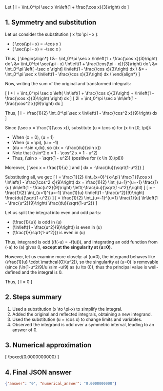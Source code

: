 Let
\[
I = \int_0^\pi \sec x \ln\left(1 + \frac{\cos x}{3}\right) dx
\]

## 1. Symmetry and substitution

Let us consider the substitution \( x \to \pi - x \):

- \( \cos(\pi - x) = -\cos x \)
- \( \sec(\pi - x) = -\sec x \)

Thus,
\[
\begin{align*}
I &= \int_0^\pi \sec x \ln\left(1 + \frac{\cos x}{3}\right) dx \\
  &= \int_0^\pi \sec(\pi - x) \ln\left(1 + \frac{\cos(\pi - x)}{3}\right) dx \\
  &= \int_0^\pi \left[ -\sec x \right] \ln\left(1 - \frac{\cos x}{3}\right) dx \\
  &= -\int_0^\pi \sec x \ln\left(1 - \frac{\cos x}{3}\right) dx \\
\end{align*}
\]

Now, writing the sum of the original and transformed integrals:

\[
I + I = \int_0^\pi \sec x \left( \ln\left(1 + \frac{\cos x}{3}\right) + \ln\left(1 - \frac{\cos x}{3}\right) \right) dx
\]
\[
2I = \int_0^\pi \sec x \ln\left(1 - \frac{\cos^2 x}{9}\right) dx
\]

Thus,
\[
I = \frac{1}{2} \int_0^\pi \sec x \ln\left(1 - \frac{\cos^2 x}{9}\right) dx
\]

Since \(\sec x = \frac{1}{\cos x}\), substitute \(u = \cos x\) for \(x \in [0, \pi]\):

- When \(x = 0\), \(u = 1\)
- When \(x = \pi\), \(u = -1\)
- \(du = -\sin x\,dx\), so \(dx = -\frac{du}{\sin x}\)
- Note that \(\sin^2 x = 1 - \cos^2 x = 1 - u^2\)
- Thus, \(\sin x = \sqrt{1 - u^2}\) (positive for \(x \in (0,\pi)\))

Moreover,
\[
\sec x = \frac{1}{u}
\]
and
\[
dx = -\frac{du}{\sqrt{1-u^2}}
\]

Substituting all, we get:
\[
I = \frac{1}{2} \int_{x=0}^{x=\pi} \frac{1}{\cos x} \ln\left(1 - \frac{\cos^2 x}{9}\right) dx
= \frac{1}{2} \int_{u=1}^{u=-1} \frac{1}{u} \ln\left(1 - \frac{u^2}{9}\right) \left(-\frac{du}{\sqrt{1-u^2}}\right)
\]
\[
= -\frac{1}{2} \int_{u=1}^{u=-1} \frac{1}{u} \ln\left(1 - \frac{u^2}{9}\right) \frac{du}{\sqrt{1-u^2}}
\]
\[
= \frac{1}{2} \int_{u=-1}^{u=1} \frac{1}{u} \ln\left(1 - \frac{u^2}{9}\right) \frac{du}{\sqrt{1-u^2}}
\]

Let us split the integral into even and odd parts:

- \(\frac{1}{u}\) is odd in \(u\)
- \(\ln\left(1 - \frac{u^2}{9}\right)\) is even in \(u\)
- \(\frac{1}{\sqrt{1-u^2}}\) is even in \(u\)

Thus, integrand is odd (\(f(-u) = -f(u)\)), and integrating an odd function from \(-a\) to \(a\) gives 0, **except at the singularity at \(u=0\)**.

However, let us examine more closely: at \(u=0\), the integrand behaves like \(\frac{1}{u} \cdot \mathcal{O}(u^2)\), so the singularity at \(u=0\) is removable (since \(\ln(1-u^2/9)/u \sim -u/9\) as \(u \to 0\)), thus the principal value is well-defined and the integral is 0.

Thus,
\[
I = 0
\]

## 2. Steps summary

1. Used a substitution \(x \to \pi-x\) to simplify the integral.
2. Added the original and reflected integrals, obtaining a new integrand.
3. Used the substitution \(u = \cos x\) to change limits and variables.
4. Observed the integrand is odd over a symmetric interval, leading to an answer of 0.

## 3. Numerical approximation

\[
\boxed{0.0000000000}
\]

## 4. Final JSON answer

```json
{"answer": "0", "numerical_answer": "0.0000000000"}
```